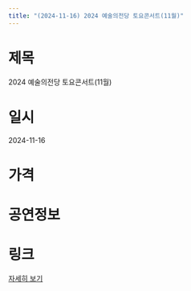 ```yaml
---
title: "(2024-11-16) 2024 예술의전당 토요콘서트(11월)"
---
```


# 제목
2024 예술의전당 토요콘서트(11월)

# 일시
2024-11-16

# 가격


# 공연정보
  
  


# 링크
[자세히 보기](https://www.sac.or.kr/site/main/show/show_view?SN=60158 "https://www.sac.or.kr/site/main/show/show_view?SN=60158")
